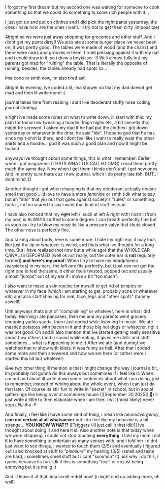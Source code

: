 I forgot my first dream but my second one was waiting for someone to cook something so that we could do something to some rich people with it...

I just got up and put on clothes and i did pick the right pants yesterday, the ones i have now are the ones i want. Ill try not to get them dirty (impossible)

Alright so we were just away shopping for groceries and other stuff. And i didnt get my pants dirty!! We also ate at some burger place ive never been on, it was pretty good. The tables were made of wood (and the chairs) and there were nicks and grooves in them. I tried pressing against it with my nail and i could draw in it, so i drew a boykisser :3
Well almost fully but my parents got mad for "ruining" the table. That is literally the opposite of ruining, besides, the tables already had spots so...

Ima code or smth now, im also tired asf.

Alright its evening, ive coded a lil, ima shower so that my dad doesnt get mad and then ill write more! :)

journal takes time from reading
i dont like deoderant
stuffy nose
coding
journal strategy

alright ive made some notes on what to write down, ill start with this:
my plan for tomorrow (wearing a hoodie, thigh highs etc, a bit secretly tho) might be screwed. I asked my dad if he had put the clothes i got down yesterday or whatever in the drier, he said "idk". I hope to god that he has, since my t-shirt is there, and i dont feel like i want to really wear the other shirts and a hoodie... god it was such a good plan and now it might be fucked...

anyways ive thought about some things, this is what i remember:
Earlier when i got magazines (THATS WHAT ITS CALLED OMG) i read them pretty much the same day. Now when i get them i kinda don't until i get new ones. And im pretty sure thats cuz i now journal, which i do pretty late tbh. BUT.. i dont mind :D

Another thought i got when changing is that my deoderant actually doesnt smell that good... Id love to have a more *feminine* or smth (idk what to say but im "into" that yk) but that goes against society's "rules" or something. fuck it, im too scared to say i want that kind of stuff instead.

I have also noticed that my ~~right~~ left (i suck at left & right wth) nostril (from my pov) is ALWAYS stuffed to some degree. I can breath perfectly fine but as soon as i try to blow my nose its like a pressure valve that shuts closed. The other nose is perfectly fine.

And talking about body, here is some more:
I hate my right ear, it may look like just the tip or whatever is weird, and thats what ive thought for a long time. But i have realized (not now but a while ago) that the WHOLE EAR CANAL IS DEFORMED (well ok not really, but the outer ear is **not** regularly formed) **and here's my proof**:
When i try to have my headphones (earpieces) in my ears, the left one fits perfectly, but i just can not get the right one to feel the same, it either feels twisted, popped out and usually almost "jumps" out of my ear if i move a bit "too much".

I also want to make a skin routine for myself to get rid of pimples or whatever in my face (which i am starting to get, probably acne or whatever idk) and also start shaving for real, face, legs and "other spots" (tummy aswell!)

Uhh anyways thats alot of "complaining" or whatever, here is what i did today:
Morning i ate pancakes, then me and my parents went grocery shopping yadda yadda, then i just coded while listening to music. We ate mashed potatoes with bacon in it and those big hot dogs or whatever, ngl it was not good. Oh and ill also mention that ive started getting really sensitive about how others (and i) sound while eating, it gives me chills and stuff sometimes... what is happening to me ;(
After we ate (and during) we watched that tv show with idiots. it was funny as hell.
After that i coded some more and then showered and now we are here (or rather were i started this bit but whatever)

~~One~~ two other thing ill mention is that i might change the way i journal a bit, im probably not gonna do this always but sometimes if i feel like it:
When i am out and about ill write down some sentences about what i am doing, just to remember, instead of writing abotu the whole event, when i can just do that later. Of course its still fun to write in "secret" in school, but in social gatherings like being over at someones house ([[September 20 2025]] 👀) ill just write a little to then elaborate when i am free. i will (most likely) never stop *LNJ* tho :P

And finally, i feel like i have *some* kind of thing, i mean like *neurodivergency*, **i am not certain at all whatsoever** but i do feel like my behavior is a bit strange... **YOU KNOW WHAT!?** [[Triggers (Ill just call it that idk)]] Ive thought about doing it and here it is! Also another note is that today when we were shopping, i could not stop touching **everything**, i told my mom i did it to have something to entertain as many senses with, and i told her i didnt just want to see things, i wanted to touch them (2/5) and eventually i figured out i also knocked at stuff to *"pleasure"* my hearing (3/5) (smell and taste are hard, i sometimes smell stuff but i cant "summon" it). idk why i do this, i guess because its fun. idk if this is something "real" or im just being annoying but it is me ig :)

And ill leave it at that, ima scroll reddit now! (i might end up adding more, oh well)